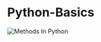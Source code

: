 # Python-Basics
![Methods In Python](https://user-images.githubusercontent.com/114844983/219829146-5bb834f1-f0c2-4190-81c2-7e2312757820.jpeg)
